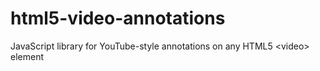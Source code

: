 # html5-video-annotations
JavaScript library for YouTube-style annotations on any HTML5 &lt;video> element
